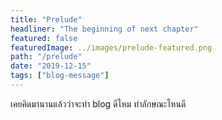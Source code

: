 ```yaml
---
title: "Prelude"
headliner: "The beginning of next chapter"  
featured: false
featuredImage: ../images/prelude-featured.png 
path: "/prelude"  
date: "2019-12-15"
tags: ["blog-message"]
---
```


เคยคิดมานานแล้วว่าจะทำ blog ดีไหม ทำลักษณะไหนดี
